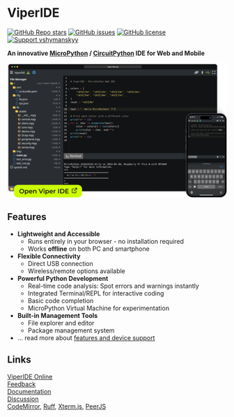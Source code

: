# ViperIDE

<!--[![StandWithUkraine](https://raw.githubusercontent.com/vshymanskyy/StandWithUkraine/main/badges/StandWithUkraine.svg)](https://github.com/vshymanskyy/StandWithUkraine/blob/main/docs/README.md) -->
[![GitHub Repo stars](https://img.shields.io/github/stars/vshymanskyy/ViperIDE?style=flat-square&color=1F883D)](https://github.com/vshymanskyy/ViperIDE/stargazers) 
[![GitHub issues](https://img.shields.io/github/issues-raw/vshymanskyy/ViperIDE?style=flat-square&label=issues&color=1F883D)](https://github.com/vshymanskyy/ViperIDE/issues) 
[![GitHub license](https://img.shields.io/badge/license-MIT-blue?style=flat-square)](https://github.com/vshymanskyy/ViperIDE) 
[![Support vshymanskyy](https://img.shields.io/static/v1?label=support&message=%E2%9D%A4&color=%23fe8e86)](https://quicknote.io/da0a7d50-bb49-11ec-936a-6d7fd5a2de08) 

**An innovative [MicroPython](https://micropython.org) / [CircuitPython](https://circuitpython.org) IDE for Web and Mobile**

[![image](docs/images/visual-main.png)](https://viper-ide.org)

## Features

- **Lightweight and Accessible**
  - Runs entirely in your browser - no installation required
  - Works **offline** on both PC and smartphone
- **Flexible Connectivity**
  - Direct USB connection
  - Wireless/remote options available
- **Powerful Python Development**
  - Real-time code analysis: Spot errors and warnings instantly
  - Integrated Terminal/REPL for interactive coding
  - Basic code completion
  - MicroPython Virtual Machine for experimentation
- **Built-in Management Tools**
  - File explorer and editor
  - Package management system
- ... read more about [features and device support](./docs/Features.md)

## Links

[ViperIDE Online ](https://viper-ide.org)  
[Feedback](./docs/Feedback.md)  
[Documentation](./docs/)  
[Discussion](https://github.com/orgs/micropython/discussions/15219)   
[CodeMirror](https://codemirror.net), [Ruff](https://docs.astral.sh/ruff), [Xterm.js](https://xtermjs.org), [PeerJS](https://peerjs.com)


